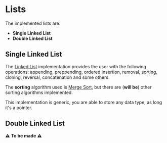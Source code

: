 # Lists

The implemented lists are:
- **Single Linked List**
- **Double Linked List**

## Single Linked List

The [Linked List](/lists/linked_list/) implementation provides the user with the following operations: appending, preppending, ordered insertion, removal, sorting, cloning, reversal, concatenation and some others.

The **sorting** algorithm used is [Merge Sort](https://en.wikipedia.org/wiki/Merge_sort), but there are (**will be**) other sorting algorithms implemented.

This implementation is generic, you are able to store any data type, as long it's a pointer.

## Double Linked List

:warning: **To be made** :warning: